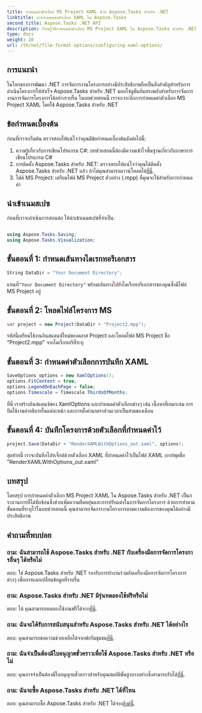 ```yaml
---
title: กำหนดค่าตัวเลือก MS Project XAML ด้วย Aspose.Tasks สำหรับ .NET
linktitle: การกำหนดค่าตัวเลือก XAML ใน Aspose.Tasks
second_title: Aspose.Tasks .NET API
description: เรียนรู้วิธีกำหนดค่าตัวเลือก MS Project XAML ใน Aspose.Tasks สำหรับ .NET เพิ่มความยืดหยุ่นในการจัดการโครงการและการปรับแต่งด้วยคำแนะนำทีละขั้นตอน
type: docs
weight: 10
url: /th/net/file-format-options/configuring-xaml-options/
---
```

## การแนะนำ
ในโลกของการพัฒนา .NET การจัดการงานโครงการอย่างมีประสิทธิภาพถือเป็นสิ่งสำคัญสำหรับการดำเนินโครงการให้สำเร็จ Aspose.Tasks สำหรับ .NET มอบโซลูชันอันทรงพลังสำหรับการจัดการงานการจัดการโครงการได้อย่างราบรื่น ในบทช่วยสอนนี้ เราจะเจาะลึกการกำหนดค่าตัวเลือก MS Project XAML โดยใช้ Aspose.Tasks สำหรับ .NET 
## ข้อกำหนดเบื้องต้น
ก่อนที่เราจะเริ่มต้น ตรวจสอบให้แน่ใจว่าคุณมีข้อกำหนดเบื้องต้นดังต่อไปนี้:
1. ความรู้เกี่ยวกับการเขียนโปรแกรม C#: บทช่วยสอนนี้ต้องมีความเข้าใจพื้นฐานเกี่ยวกับภาษาการเขียนโปรแกรม C#
2.  การติดตั้ง Aspose.Tasks สำหรับ .NET: ตรวจสอบให้แน่ใจว่าคุณได้ติดตั้ง Aspose.Tasks สำหรับ .NET แล้ว ถ้าไม่คุณสามารถดาวน์โหลดได้[ที่นี่](https://releases.aspose.com/tasks/net/).
3. ไฟล์ MS Project: เตรียมไฟล์ MS Project ตัวอย่าง (.mpp) ที่คุณจะใช้สำหรับการกำหนดค่า
## นำเข้าเนมสเปซ
ก่อนที่เราจะดำเนินการสอนต่อ ให้นำเข้าเนมสเปซที่จำเป็น:
```csharp

using Aspose.Tasks.Saving;
using Aspose.Tasks.Visualization;
```
## ขั้นตอนที่ 1: กำหนดเส้นทางไดเรกทอรีเอกสาร
```csharp
String DataDir = "Your Document Directory";
```
 แทนที่`"Your Document Directory"` พร้อมเส้นทางไปยังไดเร็กทอรีเอกสารของคุณซึ่งมีไฟล์ MS Project อยู่
## ขั้นตอนที่ 2: โหลดไฟล์โครงการ MS
```csharp
var project = new Project(DataDir + "Project2.mpp");
```
รหัสนี้เตรียมใช้งานอินสแตนซ์ใหม่ของคลาส Project และโหลดไฟล์ MS Project ชื่อ "Project2.mpp" จากไดเร็กทอรีที่ระบุ
## ขั้นตอนที่ 3: กำหนดค่าตัวเลือกการบันทึก XAML
```csharp
SaveOptions options = new XamlOptions();
options.FitContent = true;
options.LegendOnEachPage = false;
options.Timescale = Timescale.ThirdsOfMonths;
```
ที่นี่ เราสร้างอินสแตนซ์ของ XamlOptions และกำหนดค่าตัวเลือกต่างๆ เช่น เนื้อหาที่เหมาะสม การปิดใช้งานคำอธิบายในแต่ละหน้า และการตั้งค่ามาตราส่วนเวลาเป็นสามของเดือน
## ขั้นตอนที่ 4: บันทึกโครงการด้วยตัวเลือกที่กำหนดค่าไว้
```csharp
project.Save(DataDir + "RenderXAMLWithOptions_out.xaml", options);
```
สุดท้ายนี้ เราจะบันทึกโปรเจ็กต์ด้วยตัวเลือก XAML ที่กำหนดค่าไว้เป็นไฟล์ XAML เอาท์พุตชื่อ "RenderXAMLWithOptions_out.xaml"
## บทสรุป
โดยสรุป การกำหนดค่าตัวเลือก MS Project XAML ใน Aspose.Tasks สำหรับ .NET เป็นกระบวนการที่ไม่ซับซ้อนซึ่งช่วยเพิ่มความยืดหยุ่นและการปรับแต่งในการจัดการโครงการ ด้วยการทำตามขั้นตอนที่ระบุไว้ในบทช่วยสอนนี้ คุณสามารถจัดการงานโครงการตามความต้องการของคุณได้อย่างมีประสิทธิภาพ

## คำถามที่พบบ่อย

### ถาม: ฉันสามารถใช้ Aspose.Tasks สำหรับ .NET กับเครื่องมือการจัดการโครงการอื่นๆ ได้หรือไม่

ตอบ: ใช่ Aspose.Tasks สำหรับ .NET รองรับการทำงานร่วมกับเครื่องมือการจัดการโครงการต่างๆ เพื่อการแลกเปลี่ยนข้อมูลที่ราบรื่น

### ถาม: Aspose.Tasks สำหรับ .NET มีรุ่นทดลองใช้ฟรีหรือไม่

 ตอบ: ได้ คุณสามารถทดลองใช้งานฟรีได้จาก[ที่นี่](https://releases.aspose.com/).

### ถาม: ฉันจะได้รับการสนับสนุนสำหรับ Aspose.Tasks สำหรับ .NET ได้อย่างไร

 ตอบ: คุณสามารถขอความช่วยเหลือได้จากฟอรัมชุมชน[ที่นี่](https://forum.aspose.com/c/tasks/15).

### ถาม: ฉันจำเป็นต้องมีใบอนุญาตชั่วคราวเพื่อใช้ Aspose.Tasks สำหรับ .NET หรือไม่

 ตอบ: คุณอาจจำเป็นต้องมีใบอนุญาตชั่วคราวสำหรับคุณสมบัติขั้นสูงบางอย่างซึ่งสามารถรับได้[ที่นี่](https://purchase.aspose.com/temporary-license/).

### ถาม: ฉันจะซื้อ Aspose.Tasks สำหรับ .NET ได้ที่ไหน

 ตอบ: คุณสามารถซื้อ Aspose.Tasks สำหรับ .NET ได้จาก[ลิงค์นี้](https://purchase.aspose.com/buy).